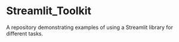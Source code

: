 # Streamlit_Toolkit
A repository demonstrating examples of using a Streamlit library for different tasks.
